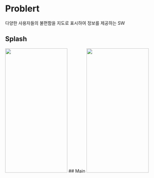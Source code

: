 # Problert
다양한 사용자들의 불편함을 지도로 표시하여 정보를 제공하는 SW

## Splash
<img width = "200" height = "400" src = "https://user-images.githubusercontent.com/41174265/115127713-93d58980-a013-11eb-9220-1a83eee66f30.png">
## Main
<img width = "200" height = "400" src = "https://user-images.githubusercontent.com/41174265/115127736-d13a1700-a013-11eb-8947-c24ee418eef1.png">

